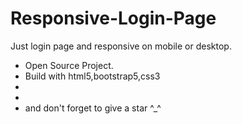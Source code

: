 # Responsive-Login-Page
Just login page and responsive on mobile or desktop. 


- Open Source Project. 
- Build with html5,bootstrap5,css3
- 
- 
- and don't forget to give a star ^_^


